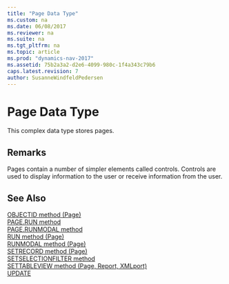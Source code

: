 ```yaml
---
title: "Page Data Type"
ms.custom: na
ms.date: 06/08/2017
ms.reviewer: na
ms.suite: na
ms.tgt_pltfrm: na
ms.topic: article
ms.prod: "dynamics-nav-2017"
ms.assetid: 75b2a3a2-d2e6-4099-980c-1f4a343c79b6
caps.latest.revision: 7
author: SusanneWindfeldPedersen
---
```

# Page Data Type
This complex data type stores pages.  

## Remarks  
 Pages contain a number of simpler elements called controls. Controls are used to display information to the user or receive information from the user.  

## See Also  
 [OBJECTID method (Page)](../methods/devenv-objectid-method-page.md)   
 [PAGE.RUN method](../methods/devenv-page-run-method.md)   
 [PAGE.RUNMODAL method](../methods/devenv-page-runmodal-method.md)   
 [RUN method (Page)](../methods/devenv-run-method-page.md)   
 [RUNMODAL method (Page)](../methods/devenv-runmodal-method-page.md)   
 [SETRECORD method (Page)](../methods/devenv-setrecord-method-page.md)   
 [SETSELECTIONFILTER method](../methods/devenv-setselectionfilter-method.md)   
 [SETTABLEVIEW method (Page, Report, XMLport)](../methods/devenv-settableview-method-page-report-xmlport.md)   
 [UPDATE](UPDATE.md)
